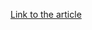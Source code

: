 [Link to the article](https://www.welivesecurity.com/2014/10/15/october-cyber-security-month-stats-events-advice/)
